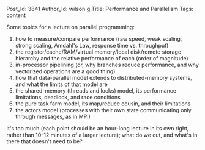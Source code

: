 Post_Id: 3841
Author_Id: wilson.g
Title: Performance and Parallelism
Tags: content

<p>Some topics for a lecture on parallel programming:</p>
<ol>
<li>how to measure/compare performance (raw speed, weak scaling, strong scaling, Amdahl's Law, response time vs. throughput)</li>
<li>the register/cache/RAM/virtual memory/local disk/remote storage hierarchy and the relative performance of each (order of magnitude)</li>
<li>in-processor pipelining (or, why branches reduce performance, and why vectorized operations are a good thing)</li>
<li>how that data-parallel model extends to distributed-memory systems, and what the limits of that model are</li>
<li>the shared-memory (threads and locks) model, its performance<br />
limitations, deadlock, and race conditions</li>
<li>the pure task farm model, its map/reduce cousin, and their limitations</li>
<li>the actors model (processes with their own state communicating only through messages, as in MPI)</li>
</ol>
<p>It's too much (each point should be an hour-long lecture in its own right, rather than 10-12 minutes of a larger lecture); what do we cut, and what's in there that doesn't need to be?</p>
